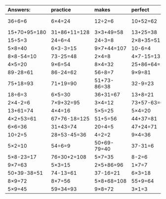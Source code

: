 | Answers: | practice | makes | perfect | ! |
| :--- | :--- | :--- | :--- | :--- |
| 36÷6=6 | 6×4=24 | 12÷2=6 | 10+52=62 | 97+50-28=119 | 
| 15+70+95=180 | 31+86+11=128 | 3×3+49=58 | 13+25=38 | 4×2=8 | 
| 15÷5=3 | 24÷6=4 | 24÷3=8 | 2×8+35=51 | 3×3=9 | 
| 5×8=40 | 6×3-3=15 | 9×7+44=107 | 10-6=4 | 3×4+30=42 | 
| 8×8-54=10 | 73-25=48 | 2×4=8 | 4×7-15=13 | 6÷2=3 | 
| 4×5=20 | 9×6=54 | 8×4=32 | 25+86+64=175 | 62-32=30 | 
| 89-28=61 | 86-24=62 | 56÷8=7 | 9×9=81 | 2×2=4 | 
| 75+18=93 | 71+19=90 | 51+73-86=38 | 32-9=23 | 3×6-10=8 | 
| 18÷6=3 | 6×5=30 | 36+31=67 | 13+8=21 | 2×7=14 | 
| 2×4-2=6 | 7×9+32=95 | 3×4=12 | 73+57-63=67 | 8×4+28=60 | 
| 13+61=74 | 4×4=16 | 5×5=25 | 5×4=20 | 16+44=60 | 
| 4×2+53=61 | 67+76-18=125 | 51+5=56 | 44+37=81 | 28÷4=7 | 
| 6×6=36 | 31+43=74 | 20÷4=5 | 47+24=71 | 2×3=6 | 
| 10÷2=5 | 28+53-45=36 | 4÷2=2 | 9×4=36 | 27+11=38 | 
| 5×2=10 | 54÷6=9 | 50+69-79=40 | 37-31=6 | 39+49=88 | 
| 5×8-23=17 | 76+30+2=108 | 5×7=35 | 8-2=6 | 3×7=21 | 
| 9×7=63 | 5×3=15 | 2×5+86=96 | 1×7=7 | 36+37+23=96 | 
| 50+39-38=51 | 74-13=61 | 37-16=21 | 6×3=18 | 25+49=74 | 
| 8×9=72 | 8×7=56 | 5×8+68=108 | 55+9=64 | 37-35=2 | 
| 5×9=45 | 59+34=93 | 9×8=72 | 3×1=3 | 23+26=49 | 
